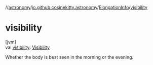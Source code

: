 //[astronomy](../../../index.md)/[io.github.cosinekitty.astronomy](../index.md)/[ElongationInfo](index.md)/[visibility](visibility.md)

# visibility

[jvm]\
val [visibility](visibility.md): [Visibility](../-visibility/index.md)

Whether the body is best seen in the morning or the evening.
